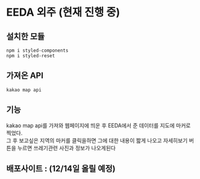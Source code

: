 # EEDA 외주 (현재 진행 중)
## 설치한 모듈
`npm i styled-components`<br />
`npm i styled-reset`<br />

## 가져온 API
`kakao map api`

## 기능 
kakao map api를 가져와 웹페이지에 띄운 후 EEDA에서 준 데이터를 지도에 마커로 찍었다. <br />
그 후 보고싶은 지역의 마커를 클릭을하면 그에 대한 내용이 짧게 나오고 자세히보기 버튼을 누르면 쓰레기관련 사진과 정보가 나오게된다 

## 배포사이트 : (12/14일 올릴 예정)
